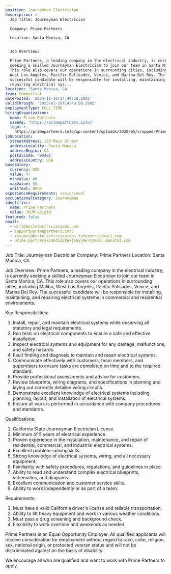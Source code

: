 ```yaml
---
position: Journeyman Electrician
description: >-
  Job Title: Journeyman Electrician

  Company: Prime Partners 

  Location: Santa Monica, CA


  Job Overview:

  Prime Partners, a leading company in the electrical industry, is currently
  seeking a skilled Journeyman Electrician to join our team in Santa Monica, CA.
  This role also covers our operations in surrounding cities, including Malibu,
  West Los Angeles, Pacific Palisades, Venice, and Marina Del Rey. The
  successful candidate will be responsible for installing, maintaining, and
  repairing electrical sys...
location: 'Santa Monica, CA'
team: Commercial
datePosted: '2024-12-16T14:49:50.299Z'
validThrough: '2025-01-26T14:49:50.299Z'
employmentType: FULL_TIME
hiringOrganization:
  name: Prime Partners
  sameAs: 'https://primepartners.info/'
  logo: >-
    https://primepartners.info/wp-content/uploads/2020/05/cropped-Prime-Partners-Logo-NO-BG-1-1.png
jobLocation:
  streetAddress: 123 Main Street
  addressLocality: Santa Monica
  addressRegion: CA
  postalCode: '90401'
  addressCountry: USA
baseSalary:
  currency: USD
  value: 47
  minValue: 40
  maxValue: 55
  unitText: HOUR
experienceRequirements: seniorLevel
occupationalCategory: Journeyman
identifier:
  name: Prime Partners
  value: JOUR-v3ig10
featured: false
email:
  - will@bestelectricianjobs.com
  - support@primepartners.info
  - resumes@bestelectricianjobs.zohorecruitmail.com
  - prime.partners+candidate+jl6y59w7r@mail.manatal.com
---
```




Job Title: Journeyman Electrician
Company: Prime Partners 
Location: Santa Monica, CA

Job Overview:
Prime Partners, a leading company in the electrical industry, is currently seeking a skilled Journeyman Electrician to join our team in Santa Monica, CA. This role also covers our operations in surrounding cities, including Malibu, West Los Angeles, Pacific Palisades, Venice, and Marina Del Rey. The successful candidate will be responsible for installing, maintaining, and repairing electrical systems in commercial and residential environments.

Key Responsibilities:

1. Install, repair, and maintain electrical systems while observing all statutory and legal requirements.
2. Run tests on electrical components to ensure a safe and effective installation.
3. Inspect electrical systems and equipment for any damage, malfunctions, and safety hazards.
4. Fault finding and diagnosis to maintain and repair electrical systems.
5. Communicate effectively with customers, team members, and supervisors to ensure tasks are completed on time and to the required standard.
6. Provide professional assessments and advice for customers.
7. Review blueprints, wiring diagrams, and specifications in planning and laying out correctly detailed wiring circuits.
8. Demonstrate excellent knowledge of electrical systems including planning, layout, and installation of electrical systems.
9. Ensure all work is performed in accordance with company procedures and standards.

Qualifications:

1. California State Journeyman Electrician License.
2. Minimum of 5 years of electrical experience.
3. Proven experience in the installation, maintenance, and repair of residential, commercial, and industrial electrical systems.
4. Excellent problem-solving skills.
5. Strong knowledge of electrical systems, wiring, and all necessary equipment.
6. Familiarity with safety procedures, regulations, and guidelines in place.
7. Ability to read and understand complex electrical blueprints, schematics, and diagrams.
8. Excellent communication and customer service skills.
9. Ability to work independently or as part of a team.

Requirements:

1. Must have a valid California driver's license and reliable transportation.
2. Ability to lift heavy equipment and work in various weather conditions.
3. Must pass a drug screening and background check.
4. Flexibility to work overtime and weekends as needed.

Prime Partners is an Equal Opportunity Employer. All qualified applicants will receive consideration for employment without regard to race, color, religion, sex, national origin, or protected veteran status and will not be discriminated against on the basis of disability. 

We encourage all who are qualified and want to work with Prime Partners to apply.
